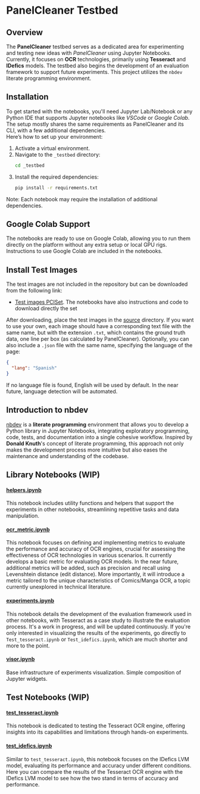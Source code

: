 # PanelCleaner Testbed

## Overview
The **PanelCleaner** testbed serves as a dedicated area for experimenting and testing new ideas with *PanelCleaner* using Jupyter Notebooks. Currently, it focuses on **OCR** technologies, primarily using **Tesseract** and **IDefics** models. The testbed also begins the development of an evaluation framework to support future experiments. This project utilizes the `nbdev` literate programming environment.

## Installation
To get started with the notebooks, you'll need Jupyter Lab/Notebook or any Python IDE that supports Jupyter notebooks like *VSCode* or *Google Colab*. 
The setup mostly shares the same requirements as PanelCleaner and its CLI, with a few additional dependencies.  
Here’s how to set up your environment:
1. Activate a virtual environment.
2. Navigate to the `_testbed` directory:
   ```bash
   cd _testbed
   ```
3. Install the required dependencies:
   ```bash
   pip install -r requirements.txt
   ```
Note: Each notebook may require the installation of additional dependencies.

## Google Colab Support
The notebooks are ready to use on Google Colab, allowing you to run them directly on the platform without any extra setup or local GPU rigs.
Instructions to use Google Colab are included in the notebooks.

## Install Test Images
The test images are not included in the repository but can be downloaded from the following link:
- [Test images PCISet](https://drive.google.com/file/d/18TSXLCYAPxAlUsdHmgAe6FZM5d8K6gcT/view?usp=drive_link). The notebooks have also instructions and code to download directly the set

After downloading, place the test images in the [source](source) directory. If you want to use your own, each image should have a corresponding text file with the same name, but with the extension `.txt`, which contains the ground truth data, one line per box (as calculated by PanelCleaner). Optionally, you can also include a `.json` file with the same name, specifying the language of the page:
```json
{
  "lang": "Spanish"
}
```
If no language file is found, English will be used by default. In the near future, language detection will be automated.

## Introduction to nbdev
[nbdev](https://nbdev.fast.ai/) is a **literate programming** environment that allows you to develop a Python library in Jupyter Notebooks, integrating exploratory programming, code, tests, and documentation into a single cohesive workflow. Inspired by **Donald Knuth**'s concept of literate programming, this approach not only makes the development process more intuitive but also eases the maintenance and understanding of the codebase.

## Library Notebooks (WIP)

#### [helpers.ipynb](helpers.ipynb)
This notebook includes utility functions and helpers that support the experiments in other notebooks, streamlining repetitive tasks and data manipulation.

#### [ocr_metric.ipynb](ocr_metric.ipynb)
This notebook focuses on defining and implementing metrics to evaluate the performance and accuracy of OCR engines, crucial for assessing the effectiveness of OCR technologies in various scenarios. It currently develops a basic metric for evaluating OCR models. In the near future, additional metrics will be added, such as precision and recall using Levenshtein distance (edit distance). More importantly, it will introduce a metric tailored to the unique characteristics of Comics/Manga OCR, a topic currently unexplored in technical literature.

#### [experiments.ipynb](experiments.ipynb)
This notebook details the development of the evaluation framework used in other notebooks, with Tesseract as a case study to illustrate the evaluation process. It's a work in progress, and will be updated continuously. If you're only interested in visualizing the results of the experiments, go directly to `Test_tesseract.ipynb` or `Test_idefics.ipynb`, which are much shorter and more to the point.

#### [visor.ipynb](visor.ipynb)
Base infrastructure of experiments visualization. Simple composition of Jupyter widgets.


## Test Notebooks (WIP)

#### [test_tesseract.ipynb](test_tesseract.ipynb)
This notebook is dedicated to testing the Tesseract OCR engine, offering insights into its capabilities and limitations through hands-on experiments.

#### [test_idefics.ipynb](test_idefics.ipynb)
Similar to `test_tesseract.ipynb`, this notebook focuses on the IDefics LVM model, evaluating its performance and accuracy under different conditions. Here you can compare the results of the Tesseract OCR engine with the IDefics LVM model to see how the two stand in terms of accuracy and performance.
